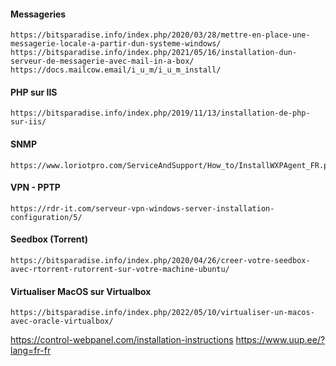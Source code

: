 #### Messageries
```
https://bitsparadise.info/index.php/2020/03/28/mettre-en-place-une-messagerie-locale-a-partir-dun-systeme-windows/
https://bitsparadise.info/index.php/2021/05/16/installation-dun-serveur-de-messagerie-avec-mail-in-a-box/
https://docs.mailcow.email/i_u_m/i_u_m_install/
```

#### PHP sur IIS
```
https://bitsparadise.info/index.php/2019/11/13/installation-de-php-sur-iis/
```

#### SNMP
```
https://www.loriotpro.com/ServiceAndSupport/How_to/InstallWXPAgent_FR.php
```

#### VPN - PPTP
```
https://rdr-it.com/serveur-vpn-windows-server-installation-configuration/5/
```

#### Seedbox (Torrent)
```
https://bitsparadise.info/index.php/2020/04/26/creer-votre-seedbox-avec-rtorrent-rutorrent-sur-votre-machine-ubuntu/
```

#### Virtualiser MacOS sur Virtualbox
```
https://bitsparadise.info/index.php/2022/05/10/virtualiser-un-macos-avec-oracle-virtualbox/
```




https://control-webpanel.com/installation-instructions
https://www.uup.ee/?lang=fr-fr
